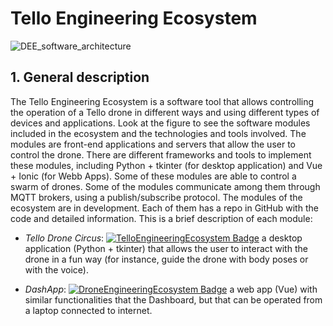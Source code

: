 # Tello Engineering Ecosystem   
![DEE_software_architecture](https://user-images.githubusercontent.com/100842082/210042172-30ad75ee-cb05-49e4-8ceb-e1b33bb1b6ea.png)

## 1. General description

The Tello Engineering Ecosystem is a software tool that allows controlling the operation of a Tello drone in different ways and using different types of devices and applications. Look at the figure to see the software modules included in the ecosystem and the technologies and tools involved.
The modules are front-end applications and servers that allow the user to control the drone. There are different frameworks and tools to implement these modules, including Python + tkinter (for desktop application) and Vue + Ionic (for Webb Apps). Some of these modules are able to control a swarm of drones.
Some of the modules communicate among them through MQTT brokers, using a publish/subscribe protocol.
The modules of the ecosystem are in development. Each of them has a repo in GitHub with the code and detailed information. This is a brief description of each module:

* *Tello Drone Circus*:
[![TelloEngineeringEcosystem Badge](https://img.shields.io/badge/TelloDroneCircus-blue.svg)](https://github.com/dronsEETAC/DashboardDEE) a desktop application (Python + tkinter) that allows the user to interact with the drone in a fun way (for instance, guide the drone with body poses or with the voice).

* *DashApp*:
[![DroneEngineeringEcosystem Badge](https://img.shields.io/badge/DEE-DashApp-brightgreen.svg)](https://github.com/dronsEETAC/DashboardVueDEE) a web app (Vue) with similar functionalities that the Dashboard, but that can be operated from a laptop connected to internet.
